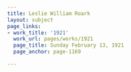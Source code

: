 ```yaml
---
title: Leslie William Roark
layout: subject
page_links:
- work_title: '1921'
  work_url: pages/works/1921
  page_title: Sunday February 13, 1921
  page_anchor: page-1169

---
```

